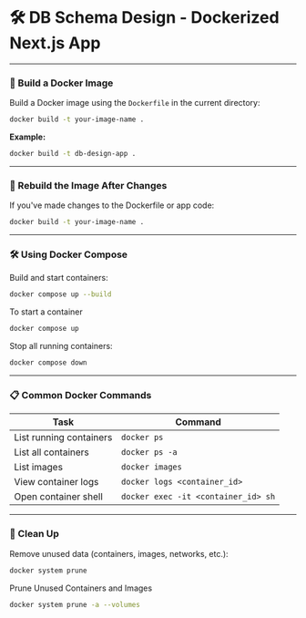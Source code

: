 # 🛠️ DB Schema Design - Dockerized Next.js App

---

### 🔨 Build a Docker Image

Build a Docker image using the `Dockerfile` in the current directory:

```bash
docker build -t your-image-name .
```

**Example:**
```bash
docker build -t db-design-app .
```

---

### 🔄 Rebuild the Image After Changes

If you've made changes to the Dockerfile or app code:

```bash
docker build -t your-image-name .
```

---

### 🛠️ Using Docker Compose

Build and start containers:

```bash
docker compose up --build
```

To start a container

```bash
docker compose up
```

Stop all running containers:

```bash
docker compose down
```
---

### 📋 Common Docker Commands

| Task                    | Command                             |
|-------------------------|-------------------------------------|
| List running containers | `docker ps`                         |
| List all containers     | `docker ps -a`                      |
| List images             | `docker images`                     |
| View container logs     | `docker logs <container_id>`        |
| Open container shell    | `docker exec -it <container_id> sh`|

---

### 🧯 Clean Up

Remove unused data (containers, images, networks, etc.):

```bash
docker system prune
```
Prune Unused Containers and Images

```bash
docker system prune -a --volumes
```